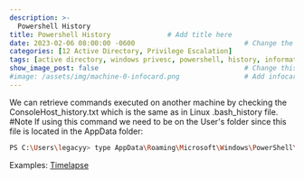 ```yaml
---
description: >-
  Powershell History
title: Powershell History              # Add title here
date: 2023-02-06 08:00:00 -0600                           # Change the date to match completion date
categories: [12 Active Directory, Privilege Escalation]                     # Change Templates to Writeup
tags: [active directory, windows privesc, powershell, history, information leakage]     # TAG names should always be lowercase; replace template with writeup, and add relevant tags
show_image_post: false                                    # Change this to true
#image: /assets/img/machine-0-infocard.png                # Add infocard image here for post preview image
---
```

We can retrieve commands executed on another machine by checking the ConsoleHost_history.txt which is the same as in Linux .bash_history file.
#Note If using this command we need to be on the User's folder since this file is located in the AppData folder:
```bash
PS C:\Users\legacyy> type AppData\Roaming\Microsoft\Windows\PowerShell\PSReadline\ConsoleHost_history.txt
```
Examples:
[Timelapse](https://shuciran.github.io/posts/Timelapse/#fnref:impacket-psexec)